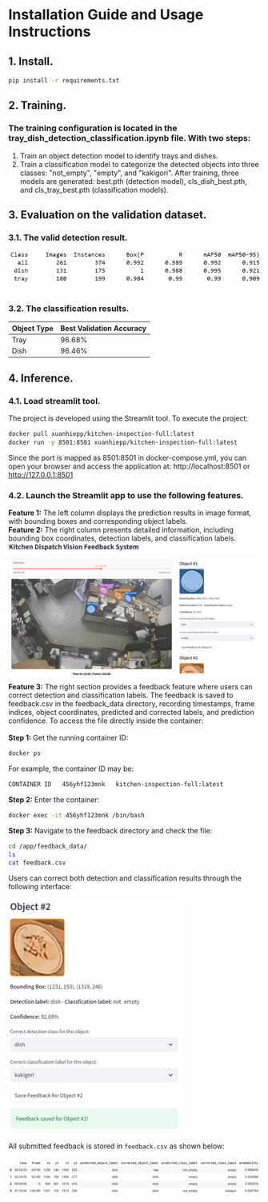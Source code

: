 # Installation Guide and Usage Instructions
## 1. Install.
```bash
pip install -r requirements.txt
```
## 2. Training.
### The training configuration is located in the tray_dish_detection_classification.ipynb file. With two steps:
1. Train an object detection model to identify trays and dishes.
2. Train a classification model to categorize the detected objects into three classes: "not_empty", "empty", and "kakigori".
After training, three models are generated: best.pth (detection model), cls_dish_best.pth, and cls_tray_best.pth (classification models).

## 3. Evaluation on the validation dataset.
### 3.1. The valid detection result.
<img src="results/detection_result.png" alt="Detection Result" width="700"/><br><br>
### 3.2. The classification results.
| Object Type | Best Validation Accuracy |
|-------------|--------------------------|
| Tray        | 96.68%                   |
| Dish        | 96.46%                   |

## 4. Inference.
### 4.1. Load streamlit tool.
The project is developed using the Streamlit tool. To execute the project:
```bash
docker pull xuanhiepp/kitchen-inspection-full:latest
docker run -p 8501:8501 xuanhiepp/kitchen-inspection-full:latest
```
Since the port is mapped as 8501:8501 in docker-compose.yml, you can open your browser and access the application at:
http://localhost:8501 or http://127.0.0.1:8501
### 4.2. Launch the Streamlit app to use the following features.
**Feature 1:** The left column displays the prediction results in image format, with bounding boxes and corresponding object labels.<br>
**Feature 2:** The right column presents detailed information, including bounding box coordinates, detection labels, and classification labels.<br>
<img src="results/project_result.png" alt="Project Result"/><br>
**Feature 3:** The right section provides a feedback feature where users can correct detection and classification labels. The feedback is saved to feedback.csv in the feedback_data directory, recording timestamps, frame indices, object coordinates, predicted and corrected labels, and prediction confidence. To access the file directly inside the container:<br><br>
**Step 1:** Get the running container ID:
```bash
docker ps
```
For example, the container ID may be:
```bash
CONTAINER ID   456yhf123mnk   kitchen-inspection-full:latest
```
**Step 2:** Enter the container:
```bash
docker exec -it 456yhf123mnk /bin/bash
```
**Step 3:** Navigate to the feedback directory and check the file:
```bash
cd /app/feedback_data/
ls
cat feedback.csv
```
Users can correct both detection and classification results through the following interface:<br><br>
<img src="results/feedback_result.png" alt="Feedback Result" width="350"/><br><br>
All submitted feedback is stored in `feedback.csv` as shown below:<br><br>
<img src="results/feedback_result_2.png" alt="Feedback Result 2"/>